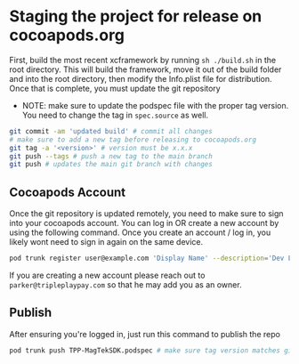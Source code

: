 # Staging the project for release on cocoapods.org
First, build the most recent xcframework by running `sh ./build.sh` in the root directory. This will build the framework, move it out of the build folder and into the root directory, then modify the Info.plist file for distribution. Once that is complete, you must update the git repository
- NOTE: make sure to update the podspec file with the proper tag version. You need to change the tag in `spec.source` as well.
```sh
git commit -am 'updated build' # commit all changes
# make sure to add a new tag before releasing to cocoapods.org
git tag -a '<version>' # version must be x.x.x
git push --tags # push a new tag to the main branch
git push # updates the main git branch with changes
```
## Cocoapods Account
Once the git repository is updated remotely, you need to make sure to sign into your cocoapods account. You can log in OR create a new account by using the following command. Once you create an account / log in, you likely wont need to sign in again on the same device.
```sh
pod trunk register user@example.com 'Display Name' --description='Dev Laptop'
```
If you are creating a new account please reach out to `parker@tripleplaypay.com` so that he may add you as an owner.
## Publish
After ensuring you're logged in, just run this command to publish the repo
```sh
pod trunk push TPP-MagTekSDK.podspec # make sure tag version matches git tag
```
